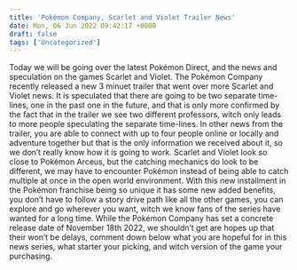 ```yaml
---
title: 'Pokémon Company, Scarlet and Violet Trailer News'
date: Mon, 06 Jun 2022 09:42:17 +0000
draft: false
tags: ['Uncategorized']
---
```


Today we will be going over the latest Pokémon Direct, and the news and speculation on the games Scarlet and Violet. The Pokémon Company recently released a new 3 minuet trailer that went over more Scarlet and Violet news. It is speculated that there are going to be two separate time-lines, one in the past one in the future, and that is only more confirmed by the fact that in the trailer we see two different professors, witch only leads to more people speculating the separate time-lines. In other news from the trailer, you are able to connect with up to four people online or locally and adventure together but that is the only information we received about it, so we don’t really know how it is going to work. Scarlet and Violet look so close to Pokémon Arceus, but the catching mechanics do look to be different, we may have to encounter Pokémon instead of being able to catch multiple at once in the open world environment. With this new installment in the Pokémon franchise being so unique it has some new added benefits, you don’t have to follow a story drive path like all the other games, you can explore and go wherever you want, witch we know fans of the series have wanted for a long time. While the Pokémon Company has set a concrete release date of November 18th 2022, we shouldn’t get are hopes up that their won’t be delays, comment down below what you are hopeful for in this news series, what starter your picking, and witch version of the game your purchasing.
